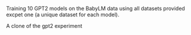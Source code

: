 Training 10 GPT2 models on the BabyLM data using all datasets provided excpet one (a unique dataset for each model).

A clone of the gpt2 experiment 


